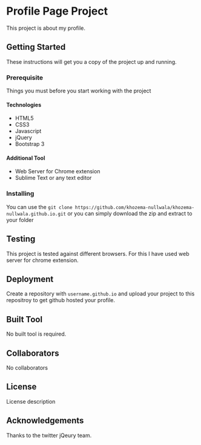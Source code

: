 # Profile Page Project

This project is about my profile.

## Getting Started
These instructions will get you a copy of the project up and running.

### Prerequisite
Things you must before you start working with the project

#### Technologies
* HTML5
* CSS3
* Javascript
* jQuery
* Bootstrap 3

#### Additional Tool
* Web Server for Chrome extension
* Sublime Text or any text editor

### Installing
You can use the `git clone https://github.com/khozema-nullwala/khozema-nullwala.github.io.git` or you can simply download the zip and extract to your folder

## Testing
This project is tested against different browsers. For this I have used web server for chrome extension.

## Deployment
Create a repository with `username.github.io` and upload your project to this repositroy to get github hosted your profile.

## Built Tool
No built tool is required.

## Collaborators
No collaborators

## License
License description

## Acknowledgements
Thanks to the twitter jQeury team.
